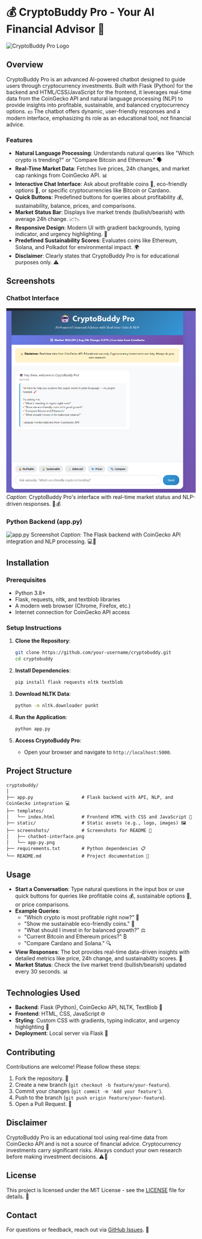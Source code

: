 # 💰 CryptoBuddy Pro - Your AI Financial Advisor 💸

![CryptoBuddy Pro Logo](https://via.placeholder.com/150)

## Overview

CryptoBuddy Pro is an advanced AI-powered chatbot designed to guide users through cryptocurrency investments. Built with Flask (Python) for the backend and HTML/CSS/JavaScript for the frontend, it leverages real-time data from the CoinGecko API and natural language processing (NLP) to provide insights into profitable, sustainable, and balanced cryptocurrency options. 💵 The chatbot offers dynamic, user-friendly responses and a modern interface, emphasizing its role as an educational tool, not financial advice.

### Features

- **Natural Language Processing**: Understands natural queries like "Which crypto is trending?" or "Compare Bitcoin and Ethereum." 🗣️
- **Real-Time Market Data**: Fetches live prices, 24h changes, and market cap rankings from CoinGecko API. 📊
- **Interactive Chat Interface**: Ask about profitable coins 💸, eco-friendly options 🌱, or specific cryptocurrencies like Bitcoin or Cardano.
- **Quick Buttons**: Predefined buttons for queries about profitability 💰, sustainability, balance, prices, and comparisons.
- **Market Status Bar**: Displays live market trends (bullish/bearish) with average 24h change. 📈📉
- **Responsive Design**: Modern UI with gradient backgrounds, typing indicator, and urgency highlighting. 🎨
- **Predefined Sustainability Scores**: Evaluates coins like Ethereum, Solana, and Polkadot for environmental impact. 🌍
- **Disclaimer**: Clearly states that CryptoBuddy Pro is for educational purposes only. ⚠️

## Screenshots

### Chatbot Interface

![Chatbot Interface](screenshots/chatbot-interface.png)
_Caption_: CryptoBuddy Pro's interface with real-time market status and NLP-driven responses. 💬💰

### Python Backend (app.py)

![app.py Screenshot](screenshots/app-py.png)
_Caption_: The Flask backend with CoinGecko API integration and NLP processing. 💻💸

## Installation

### Prerequisites

- Python 3.8+
- Flask, requests, nltk, and textblob libraries
- A modern web browser (Chrome, Firefox, etc.)
- Internet connection for CoinGecko API access

### Setup Instructions

1. **Clone the Repository**:

   ```bash
   git clone https://github.com/your-username/cryptobuddy.git
   cd cryptobuddy
   ```

2. **Install Dependencies**:

   ```bash
   pip install flask requests nltk textblob
   ```

3. **Download NLTK Data**:

   ```bash
   python -m nltk.downloader punkt
   ```

4. **Run the Application**:

   ```bash
   python app.py
   ```

5. **Access CryptoBuddy Pro**:
   - Open your browser and navigate to `http://localhost:5000`.

## Project Structure

```
cryptobuddy/
│
├── app.py                  # Flask backend with API, NLP, and CoinGecko integration 💻
├── templates/
│   └── index.html          # Frontend HTML with CSS and JavaScript 🎨
├── static/                 # Static assets (e.g., logo, images) 🖼️
├── screenshots/            # Screenshots for README 📸
│   ├── chatbot-interface.png
│   └── app-py.png
├── requirements.txt        # Python dependencies 📋
└── README.md               # Project documentation 📝
```

## Usage

- **Start a Conversation**: Type natural questions in the input box or use quick buttons for queries like profitable coins 💰, sustainable options 🌱, or price comparisons.
- **Example Queries**:
  - "Which crypto is most profitable right now?" 💸
  - "Show me sustainable eco-friendly coins." 🌱
  - "What should I invest in for balanced growth?" ⚖️
  - "Current Bitcoin and Ethereum prices?" ₿
  - "Compare Cardano and Solana." 🔍
- **View Responses**: The bot provides real-time data-driven insights with detailed metrics like price, 24h change, and sustainability scores. 💬
- **Market Status**: Check the live market trend (bullish/bearish) updated every 30 seconds. 📊

## Technologies Used

- **Backend**: Flask (Python), CoinGecko API, NLTK, TextBlob 🐍
- **Frontend**: HTML, CSS, JavaScript 🌐
- **Styling**: Custom CSS with gradients, typing indicator, and urgency highlighting 🎨
- **Deployment**: Local server via Flask 🚀

## Contributing

Contributions are welcome! Please follow these steps:

1. Fork the repository. 🍴
2. Create a new branch (`git checkout -b feature/your-feature`).
3. Commit your changes (`git commit -m 'Add your feature'`).
4. Push to the branch (`git push origin feature/your-feature`).
5. Open a Pull Request. 🙌

## Disclaimer

CryptoBuddy Pro is an educational tool using real-time data from CoinGecko API and is not a source of financial advice. Cryptocurrency investments carry significant risks. Always conduct your own research before making investment decisions. ⚠️💸

## License

This project is licensed under the MIT License - see the [LICENSE](LICENSE) file for details. 📜

## Contact

For questions or feedback, reach out via [GitHub Issues](https://github.com/your-username/cryptobuddy/issues). 📧
